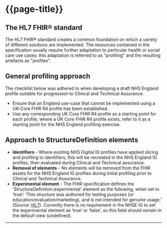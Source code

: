 # {{page-title}}

## The HL7 FHIR® standard
The HL7 FHIR® standard creates a common foundation on which a variety of different solutions are implemented. The resources contained in the specification usually require further adaptation to particular health or social care use cases; this adaptation is referred to as "profiling" and the resulting artefacts as "profiles". 

## General profiling approach
The checklist below was adhered to when developing a draft NHS England profile suitable for progression to Clinical and Technical Assurance.

- Ensure that an England use-case that cannot be implemented using a UK-Core FHIR R4 profile has been established.
- Use any corresponding UK Core FHIR R4 profile as a starting point for each profile, where a UK Core FHIR R4 profile exists, refer to it as a starting point for the NHS England profiling exercise.

## Approach to StructureDefinition elements
- **Identifiers** - Where existing NHS Digital IG profiles have applied slicing and profiling to identifiers, this will be recreated in the NHS England IG profiles, then evaluated during Clinical and Technical assurance.
- **Removal of elements** - No elements will be removed from the FHIR assets for the NHS England IG profiles during initial profiling prior to Clinical and Technical Assurance. 
- **Experimental element** - The FHIR specification defines the 'StructureDefinition.experimental' element as the following, when set to ‘true’:
'This structure was authored for testing purposes (or education/evaluation/marketing), and is not intended for genuine usage.'
(Source: <a href="http://hl7.org/fhir/r4/index.html">HL7</a>). Currently there is no requirement in the NHSE IG  to set the experimental element as ‘true’ or ‘false’, so this field should remain in the default view (undefined).

---